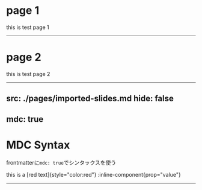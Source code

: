# page 1

this is test page 1

---

# page 2

this is test page 2

---
src: ./pages/imported-slides.md
hide: false
---
mdc: true
---


# MDC Syntax

frontmatterに`mdc: true`でシンタックスを使う

this is a [red text]{style="color:red"} :inline-component{prop="value"}


---